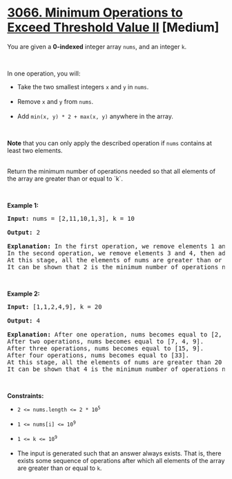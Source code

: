 # [3066. Minimum Operations to Exceed Threshold Value II](https://leetcode.com/problems/minimum-operations-to-exceed-threshold-value-ii/description/) [Medium]

You are given a <b>0-indexed</b> integer array `nums`, and an integer `k`.

<br>

In one operation, you will:
<ul>
<li>Take the two smallest integers <code>x</code> and <code>y</code> in <code>nums</code>.</li>
<br>
<li>Remove <code>x</code> and <code>y</code> from <code>nums</code>.</li>
<br>
<li>Add <code>min(x, y) * 2 + max(x, y)</code> anywhere in the array.</li>
</ul>

<br>

<b>Note</b> that you can only apply the described operation if `nums` contains at least two elements.

<br>
Return the minimum number of operations needed so that all elements of the array are greater than or equal to `k`.

<p>&nbsp;</p>
<p><b>Example 1:</b></p>

<pre>
<b>Input:</b> nums = [2,11,10,1,3], k = 10

<b>Output:</b> 2

<b>Explanation:</b> In the first operation, we remove elements 1 and 2, then add 1 * 2 + 2 to nums. nums becomes equal to [4, 11, 10, 3].
In the second operation, we remove elements 3 and 4, then add 3 * 2 + 4 to nums. nums becomes equal to [10, 11, 10].
At this stage, all the elements of nums are greater than or equal to 10 so we can stop.
It can be shown that 2 is the minimum number of operations needed so that all elements of the array are greater than or equal to 10.
</pre>

<br>
<p><b>Example 2:</b></p>

<pre>
<b>Input:</b> [1,1,2,4,9], k = 20

<b>Output:</b> 4

<b>Explanation:</b> After one operation, nums becomes equal to [2, 4, 9, 3].
After two operations, nums becomes equal to [7, 4, 9].
After three operations, nums becomes equal to [15, 9].
After four operations, nums becomes equal to [33].
At this stage, all the elements of nums are greater than 20 so we can stop.
It can be shown that 4 is the minimum number of operations needed so that all elements of the array are greater than or equal to 20.
</pre>

<p>&nbsp;</p>
<p><b>Constraints:</b></p>
<ul>
<li><code>2 <= nums.length <= 2 * 10<sup>5</sup></code></li>
<br>
<li><code>1 <= nums[i] <= 10<sup>9</sup></code></li>
<br>
<li><code>1 <= k <= 10<sup>9</sup></code></li>
<br>
<li>The input is generated such that an answer always exists. That is, there exists some sequence of operations after which all elements of the array are greater than or equal to <code>k</code>.</li>
</ul>
